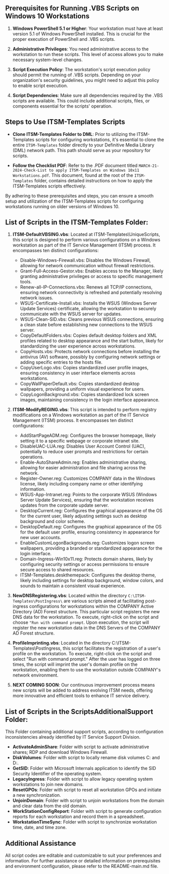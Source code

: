 ## Prerequisites for Running .VBS Scripts on Windows 10 Workstations

1. **Windows PowerShell 5.1 or Higher**: Your workstation must have at least version 5.1 of Windows PowerShell installed. This is crucial for the proper execution of PowerShell and .VBS scripts.

2. **Administrative Privileges**: You need administrative access to the workstation to run these scripts. This level of access allows you to make necessary system-level changes.

3. **Script Execution Policy**: The workstation's script execution policy should permit the running of .VBS scripts. Depending on your organization's security guidelines, you might need to adjust this policy to enable script execution.

4. **Script Dependencies**: Make sure all dependencies required by the .VBS scripts are available. This could include additional scripts, files, or components essential for the scripts' operation.

## Steps to Use ITSM-Templates Scripts

- **Clone ITSM-Templates Folder to DML**: Prior to utilizing the ITSM-Templates scripts for configuring workstations, it's essential to clone the entire `ITSM-Templates` folder directly to your Definitive Media Library (DML) network path. This path should serve as your repository for scripts. 

- **Follow the Checklist PDF**: Refer to the .PDF document titled `MARCH-21-2024-Check-List to apply ITSM-Templates on Windows 10x11 Workstations.pdf`. This document, found at the root of the `ITSM-Templates` folder, contains detailed instructions on how to apply the ITSM-Templates scripts effectively.

By adhering to these prerequisites and steps, you can ensure a smooth setup and utilization of the ITSM-Templates scripts for configuring workstations running on older versions of Windows 10.

## List of Scripts in the ITSM-Templates Folder:

1. **ITSM-DefaultVBSING.vbs**: Located at ITSM-Templates\UniqueScripts\, this script is designed to perform various configurations on a Windows workstation as part of the IT Service Management (ITSM) process. It encompasses ten distinct configurations:
   - Disable-Windows-Firewall.vbs: Disables the Windows Firewall, allowing for network communication without firewall restrictions.
   - Grant-Full-Access-Gestor.vbs: Enables access to the Manager, likely granting administrative privileges or access to specific management tools.
   - Renew-all-IP-Connections.vbs: Renews all TCP/IP connections, ensuring network connectivity is refreshed and potentially resolving network issues.
   - WSUS-Certificate-Install.vbs: Installs the WSUS (Windows Server Update Services) certificate, allowing the workstation to securely communicate with the WSUS server for updates.
   - WSUS-Clean-SID.vbs: Cleans previous WSUS connections, ensuring a clean state before establishing new connections to the WSUS server.
   - CopyDefaultFolders.vbs: Copies default desktop folders and XML profiles related to desktop appearance and the start button, likely for standardizing the user experience across workstations.
   - CopyHosts.vbs: Protects network connections before installing the antivirus (AV) software, possibly by configuring network settings or adding specific entries to the hosts file.
   - CopyUserLogo.vbs: Copies standardized user profile images, ensuring consistency in user interface elements across workstations.
   - CopyWallPaperDefault.vbs: Copies standardized desktop wallpapers, providing a uniform visual experience for users.
   - CopyLogonBackground.vbs: Copies standardized lock screen images, maintaining consistency in the login interface appearance. 

2. **ITSM-ModifyREGING.vbs**: This script is intended to perform registry modifications on a Windows workstation as part of the IT Service Management (ITSM) process. It encompasses ten distinct configurations:
   - AddStartPageADM.reg: Configures the browser homepage, likely setting it to a specific webpage or corporate intranet site.
   - DisableUAC-LUA.reg: Disables User Account Control (UAC), potentially to reduce user prompts and restrictions for certain operations.
   - Enable-AutoShareAdmin.reg: Enables administrative sharing, allowing for easier administration and file sharing across the network.
   - Register-Owner.reg: Customizes COMPANY data in the Windows license, likely including company name or other identifying information.
   - WSUS-App-Intranet.reg: Points to the corporate WSUS (Windows Server Update Services), ensuring that the workstation receives updates from the corporate update server.
   - DesktopCurrent.reg: Configures the graphical appearance of the OS for the current user, likely adjusting settings such as desktop background and color scheme.
   - DesktopDefault.reg: Configures the graphical appearance of the OS for the default user profile, ensuring consistency in appearance for new user accounts.
   - EnableCustomLogonBackgrounds.reg: Customizes logon screen wallpapers, providing a branded or standardized appearance for the login interface.
   - Domain-Ingress-Win10x11.reg: Protects domain shares, likely by configuring security settings or access permissions to ensure secure access to shared resources.
   - ITSM-Templates.deskthemepack: Configures the desktop theme, likely including settings for desktop background, window colors, and sounds to maintain a consistent visual experience.

3. **NewDNSRegistering.vbs**: Located within the directory `C:\ITSM-Templates\PostIngress\` are various scripts aimed at facilitating post-ingress configurations for workstations within the COMPANY Active Directory (AD) Forest structure. This particular script registers the new DNS data for the workstation. To execute, right-click on the script and choose `"Run with command prompt`. Upon execution, the script will register the new workstation data in the DNS Servers of the COMPANY AD Forest structure.

4. **ProfileImprinting.vbs**: Located in the directory C:\ITSM-Templates\PostIngress\, this script facilitates the registration of a user's profile on the workstation. To execute, right-click on the script and select "Run with command prompt." After the user has logged on three times, the script will imprint the user's domain profile on the workstation, enabling them to use the workstation outside COMPANY's network environment.

5. **NEXT COMING SOON**: Our continuous improvement process means new scripts will be added to address evolving ITSM needs, offering more innovative and efficient tools to enhance IT service delivery.

## List of Scripts in the ScriptsAdditionalSupport Folder:
This Folder containing additional support scripts, according to configuration inconsistencies already identified by IT Service Support Division.
   - **ActivateAdminShare**: Folder with script to activate administrative shares; RDP and download Windows Firewall.
   - **DiskVolumes**: Folder with script to locally rename disk volumes C: and D:.
   - **GetSID**: Folder with Microsoft Internals application to identify the SID Security Identifier of the operating system.
   - **LegacyIngress**: Folder with script to allow legacy operating system workstations to join new domains.
   - **ResetGPOs**: Folder with script to reset all workstation GPOs and initiate a new synchronization.
   - **UnjoinDomain**: Folder with script to unjoin workstations from the domain and clear data from the old domain.
   - **WorkStationConfigReport**: Folder with script to generate configuration reports for each workstation and record them in a spreadsheet.
   - **WorkstationTimeSync**: Folder with script to synchronize workstation time, date, and time zone.

## Additional Assistance
All script codes are editable and customizable to suit your preferences and information. For further assistance or detailed information on prerequisites and environment configuration, please refer to the README-main.md file.
